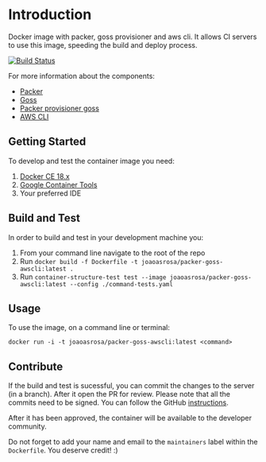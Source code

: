 # Introduction
Docker image with packer, goss provisioner and aws cli. It allows CI servers to use this image, speeding the build and deploy process.

[![Build Status](https://dev.azure.com/joaoasrosa/joaoasrosa/_apis/build/status/joaoasrosa.packer-goss-awscli-docker)](https://dev.azure.com/joaoasrosa/joaoasrosa/_build/latest?definitionId=6)

For more information about the components:
- [Packer](https://www.packer.io/)
- [Goss](https://github.com/aelsabbahy/goss)
- [Packer provisioner goss](https://github.com/YaleUniversity/packer-provisioner-goss)
- [AWS CLI](https://aws.amazon.com/cli/)

## Getting Started
To develop and test the container image you need:
1. [Docker CE 18.x](https://www.docker.com/) 
2. [Google Container Tools](https://github.com/GoogleContainerTools/)
3. Your preferred IDE

## Build and Test
In order to build and test in your development machine you:
1. From your command line navigate to the root of the repo
2. Run `docker build -f Dockerfile -t joaoasrosa/packer-goss-awscli:latest .`
3. Run `container-structure-test test --image joaoasrosa/packer-goss-awscli:latest --config ./command-tests.yaml`

## Usage
To use the image, on a command line or terminal:
```shell
docker run -i -t joaoasrosa/packer-goss-awscli:latest <command>
```

## Contribute
If the build and test is sucessful, you can commit the changes to the server (in a branch). After it open the PR for review. Please note that all the commits need to be signed. You can follow the GitHub [instructions](https://help.github.com/articles/signing-commits/).

After it has been approved, the container will be available to the developer community.

Do not forget to add your name and email to the `maintainers` label within the `Dockerfile`. You deserve credit! :)